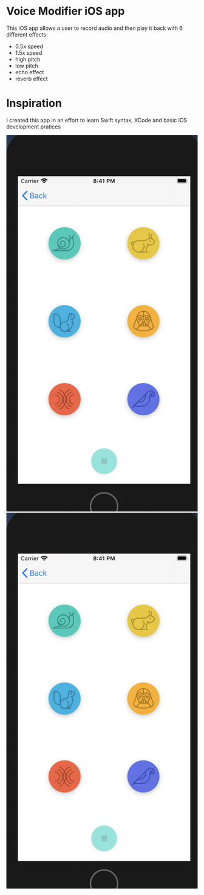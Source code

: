 # Voice Modifier iOS app

This iOS app allows a user to record audio and then play it back with 6 different effects:
- 0.5x speed
- 1.5x speed
- high pitch
- low pitch
- echo effect
- reverb effect

# Inspiration

I created this app in an effort to learn Swift syntax, XCode and basic iOS development pratices

![Test Image 1](https://github.com/RyanFriedman36/Voice-Modifier/blob/master/effects%20screen.png)
<img src="https://github.com/RyanFriedman36/Voice-Modifier/blob/master/effects%20screen.png"
     style="float: left; margin-right: 10px;" />
